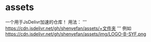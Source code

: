 # assets
一个用于JsDelivr加速的仓库！
用法：
'''
https://cdn.jsdelivr.net/gh/shenyefan/assets/+文件夹
'''
例如
https://cdn.jsdelivr.net/gh/shenyefan/assets/img/LOGO-B-SYF.png

